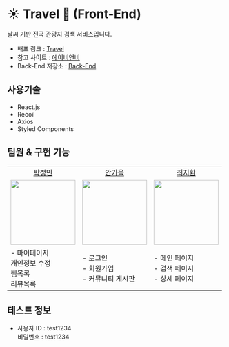 # ☀️ Travel 🌈 (Front-End)

날씨 기반 전국 관광지 검색 서비스입니다.

- 배포 링크 : [Travel](https://travel-ateam.netlify.app/)
- 참고 사이트 : [에어비앤비](https://www.airbnb.co.kr/)
- Back-End 저장소 : [Back-End](https://github.com/fastcampus-febe/TeamA-BE)

## 사용기술

- React.js
- Recoil
- Axios
- Styled Components

## 팀원 & 구현 기능

<table>
  <tbody>
  <tr>
  <td align="center"><a href="https://github.com/plou102">박정민</a></td>
  <td align="center"><a href="https://github.com/autumnly1007">안가을</a></td>
  <td align="center"><a href="https://github.com/hwanky">최지환</a></td>
  </tr>
  <tr>
  <td align="center"><a href="https://github.com/plou102"><img src="https://avatars.githubusercontent.com/u/107393773?v=4" width="150px;" /></a></td>
  <td align="center"><a href="https://github.com/autumnly1007"><img src="https://avatars.githubusercontent.com/u/87680906?v=4" width="150px;" /></a></td>
  <td align="center"><a href="https://github.com/hwanky"><img src="https://avatars.githubusercontent.com/u/48482406?v=4" width="150px;" /></a></td>
  </tr>
  <td> - 마이페이지<br />개인정보 수정<br />찜목록<br />리뷰목록</td>
  <td> - 로그인<br />- 회원가입<br />- 커뮤니티 게시판</td>
  <td> - 메인 페이지<br />- 검색 페이지<br />- 상세 페이지</td>
  </tbody>
</table>

## 테스트 정보

- 사용자 ID : test1234  
   비밀번호 : test1234
